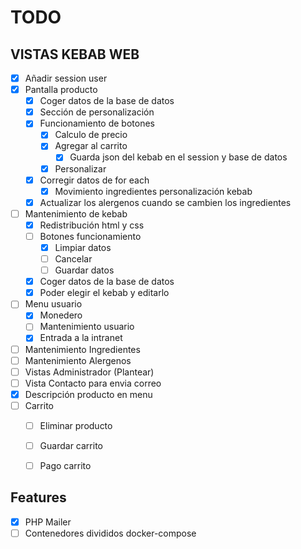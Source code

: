 # TODO

## VISTAS KEBAB WEB
- [x] Añadir session user
- [x] Pantalla producto
    - [x] Coger datos de la base de datos
    - [x] Sección de personalización
    - [x] Funcionamiento de botones
      - [x] Calculo de precio
      - [x] Agregar al carrito
        - [x] Guarda json del kebab en el session y base de datos
      - [x] Personalizar
    - [x] Corregir datos de for each
      - [x] Movimiento ingredientes personalización kebab
    - [x] Actualizar los alergenos cuando se cambien los ingredientes
- [ ] Mantenimiento de kebab
    - [x] Redistribución html y css
    - [ ] Botones funcionamiento
      - [x] Limpiar datos
      - [ ] Cancelar
      - [ ] Guardar datos
    - [x] Coger datos de la base de datos
    - [x] Poder elegir el kebab y editarlo
- [ ] Menu usuario
    - [x] Monedero
    - [ ] Mantenimiento usuario
    - [x] Entrada a la intranet
- [ ] Mantenimiento Ingredientes
- [ ] Mantenimiento Alergenos
- [ ] Vistas Administrador (Plantear)
- [ ] Vista Contacto para envia correo
- [x] Descripción producto en menu
- [ ] Carrito
  - [ ] Eliminar producto
  - [ ] Guardar carrito
  - [ ] Pago carrito


## Features
- [x] PHP Mailer
- [ ] Contenedores divididos docker-compose